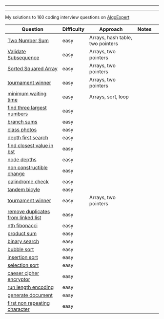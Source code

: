 
-------------------------------
-------------------------------
My solutions to 160 coding interview questions on [AlgoExpert](https://www.algoexpert.io)


| Question                                                                          | Difficulty |Approach| Notes|  |
| --------------------------------------------------------------------------------- | ---------- | -------------------- | ------------------------ | -------------- |
[Two Number Sum](AlgoExpert/Easy/two-number-sum/two_number_sum.py)                                         | easy       | Arrays, hash table, two pointers               | |                |
| [Validate Subsequence](AlgoExpert/Easy/validate-subsequence/validate_subsequence.py)                             | easy      | Arrays, two pointers               |          |                |
| [Sorted Squared Array](AlgoExpert/Easy/sorted-squared-array/sorted_squared_array.py)                             | easy      | Arrays, two pointers               |          |                |
| [tournament winner](AlgoExpert/Easy/tournament-winner/tournament_winner.py)                             | easy      | Arrays, two pointers               |          |                |
| [minimum waiting time](AlgoExpert/Easy/minimum-waiting-time/mwt.py)                             | easy      | Arrays, sort, loop               |          |                |
| [find three largest numbers](AlgoExpert/Easy/find-three-largest-numbers/ftlnums.py)                             | easy      |                |          |                |
| [branch sums](AlgoExpert/Easy/branch-sums/branch_sums.py)                             | easy      |                |          |                |
| [class photos](AlgoExpert/Easy/class-photos/class_photos.py)                             | easy      |                |          |                |
| [depth first search](AlgoExpert/Easy/depth-first-search/dfs.py)                             | easy      |                |          |                |
| [find closest value in bst](AlgoExpert/Easy/find-closest-value-in-bst/fcvibst.py)                             | easy      |               |          |                |
| [node depths](AlgoExpert/Easy/node-depths/node_depths.py)                             | easy      |                |          |                |
| [non constructible change](AlgoExpert/Easy/non-constructible-change/ncc.py)                             | easy      |                |          |                |
| [palindrome check](AlgoExpert/Easy/palindrome-check/palindrome_check.py)                             | easy      |                |          |                |
| [tandem bicyle](AlgoExpert/Easy/tandem-bicycle/tb.py)                             | easy      |                |          |                |
| [tournament winner](AlgoExpert/Easy/tournament-winner/tournament_winner.py)                             | easy      | Arrays, two pointers               |          |                |
| [remove duplicates from linked list](AlgoExpert/Easy/remove-duplicates-from-linked-list/main.py)                             | easy      |               |          |                |
| [nth fibonacci](AlgoExpert/Easy/nth-fibonacci/nth_fibo.py)                             | easy      |             |          |                |
| [product sum](AlgoExpert/Easy/product-sum/product_sum.py)                             | easy      |               |          |                |
| [binary search](AlgoExpert/Easy/binary-search/binary_search.py)                             | easy      |                |          |                |
| [bubble sort](AlgoExpert/Easy/bubble-sort/bubble_sort.py)                             | easy      |                |          |                |
| [insertion sort](AlgoExpert/Easy/insertion-sort/insertion_sort.py)                             | easy      |                |          |                |
| [selection sort](AlgoExpert/Easy/selection-sort/selection_sort.py)                             | easy      |                |          |                |
| [caeser cipher encryptor](AlgoExpert/Easy/caeser-cipher-encryptor/encryptor.py)                             | easy      |               |          |                |
| [run length encoding](AlgoExpert/Easy/run-length-encoding/encoding.py)                             | easy      |                |          |                |
| [generate document](AlgoExpert/Easy/generate-document/document.py)                             | easy      |               |          |                |
| [first non repeating character](AlgoExpert/Easy/first-non-repeating-character/main.py)                             | easy      |                |          |                |
